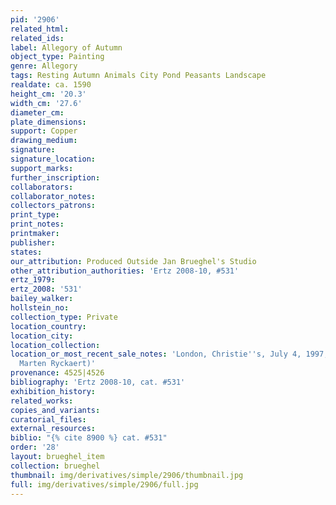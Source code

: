 ```yaml
---
pid: '2906'
related_html: 
related_ids: 
label: Allegory of Autumn
object_type: Painting
genre: Allegory
tags: Resting Autumn Animals City Pond Peasants Landscape
realdate: ca. 1590
height_cm: '20.3'
width_cm: '27.6'
diameter_cm: 
plate_dimensions: 
support: Copper
drawing_medium: 
signature: 
signature_location: 
support_marks: 
further_inscription: 
collaborators: 
collaborator_notes: 
collectors_patrons: 
print_type: 
print_notes: 
printmaker: 
publisher: 
states: 
our_attribution: Produced Outside Jan Brueghel's Studio
other_attribution_authorities: 'Ertz 2008-10, #531'
ertz_1979: 
ertz_2008: '531'
bailey_walker: 
hollstein_no: 
collection_type: Private
location_country: 
location_city: 
location_collection: 
location_or_most_recent_sale_notes: 'London, Christie''s, July 4, 1997, inv. #44 (as
  Marten Ryckaert)'
provenance: 4525|4526
bibliography: 'Ertz 2008-10, cat. #531'
exhibition_history: 
related_works: 
copies_and_variants: 
curatorial_files: 
external_resources: 
biblio: "{% cite 8900 %} cat. #531"
order: '28'
layout: brueghel_item
collection: brueghel
thumbnail: img/derivatives/simple/2906/thumbnail.jpg
full: img/derivatives/simple/2906/full.jpg
---
```


